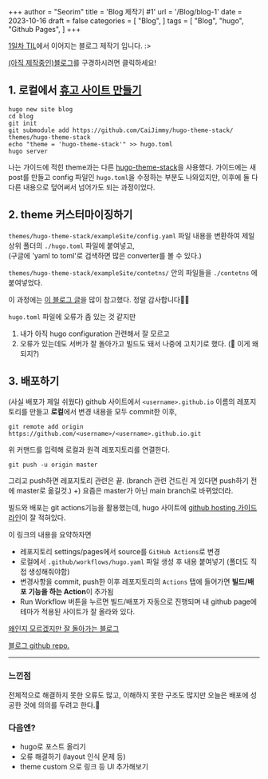 +++
author = "Seorim"
title = 'Blog 제작기 #1'
url = '/Blog/blog-1'
date = 2023-10-16
draft = false
categories = [
    "Blog", 
]
tags = [
    "Blog", "hugo", "Github Pages",
]
+++


[1일차 TIL](https://srlee056.github.io/p/day-1/)에서 이어지는 블로그 제작기 입니다. :>

[(아직 제작중인)블로그](https://srlee056.github.io/)를 구경하시려면 클릭하세요!





## 1. 로컬에서 [휴고 사이트 만들기](https://gohugo.io/getting-started/quick-start/)

```
hugo new site blog
cd blog
git init
git submodule add https://github.com/CaiJimmy/hugo-theme-stack/ themes/hugo-theme-stack
echo "theme = 'hugo-theme-stack'" >> hugo.toml
hugo server
```
    
나는 가이드에 적힌 theme과는 다른 [hugo-theme-stack](https://github.com/CaiJimmy/hugo-theme-stack)을 사용했다. 
가이드에는 새 post를 만들고 config 파일인 `hugo.toml`을 수정하는 부분도 나와있지만, 이후에 둘 다 다른 내용으로 덮어써서 넘어가도 되는 과정이었다. 
    
## 2. theme 커스터마이징하기

`themes/hugo-theme-stack/exampleSite/config.yaml` 파일 내용을 변환하여 제일 상위 폴더의 `./hugo.toml` 파일에 붙여넣고,   
(구글에 'yaml to toml'로 검색하면 많은 converter를 볼 수 있다.)

`themes/hugo-theme-stack/exampleSite/contetns/` 안의 파일들을 `./contetns` 에 붙여넣었다.

이 과정에는 [이 블로그 글](https://kzeoh.github.io)을 많이 참고했다. 정말 감사합니다👍🏻  

`hugo.toml` 파일에 오류가 좀 있는 것 같지만
1) 내가 아직 hugo configuration 관련해서 잘 모르고   
2) 오류가 있는데도 서버가 잘 돌아가고 빌드도 돼서
나중에 고치기로 했다. (🤔 이게 왜 되지?)

## 3. 배포하기

(사실 배포가 제일 쉬웠다)
github 사이트에서 `<username>.github.io` 이름의 레포지토리를 만들고
**로컬**에서 변경 내용을 모두 commit한 이후,
```
git remote add origin https://github.com/<username>/<username>.github.io.git
```
위 커맨드를 입력해 로컬과 원격 레포지토리를 연결한다.
<br>
```
git push -u origin master
```
그리고 push하면 레포지토리 관련은 끝. (branch 관련 건드린 게 있다면 push하기 전에 master로 옮길것.)
+) 요즘은 master가 아닌 main branch로 바뀌었더라. 
<br>

빌드와 배포는 git actions기능을 활용했는데, hugo 사이트에 [github hosting 가이드라인](https://gohugo.io/hosting-and-deployment/hosting-on-github/)이 잘 적혀있다.

이 링크의 내용을 요약하자면
- 레포지토리 settings/pages에서 source를 `GitHub Actions`로 변경
- 로컬에서 `.github/workflows/hugo.yaml` 파일 생성 후 내용 붙여넣기 (폴더도 직접 생성해줘야함)
- 변경사항을 commit, push한 이후 레포지토리의  `Actions` 탭에 들어가면 **빌드/배포 기능을 하는 Action**이 추가됨 
- Run Workflow 버튼을 누르면 빌드/배포가 자동으로 진행되며 내 github page에 테마가 적용된 사이트가 잘 올라와 있다.

[왜인지 모르겠지만 잘 돌아가는 블로그](https://srlee056.github.io/)

[블로그 github repo.](https://github.com/srlee056/srlee056.github.io)

--- 
### 느낀점
전체적으로 해결하지 못한 오류도 많고, 이해하지 못한 구조도 많지만 오늘은 배포에 성공한 것에 의의를 두려고 한다.🥲

### 다음엔?
- hugo로 포스트 올리기
- 오류 해결하기 (layout 인식 문제 등)
- theme custom 으로 링크 등 UI 추가해보기

